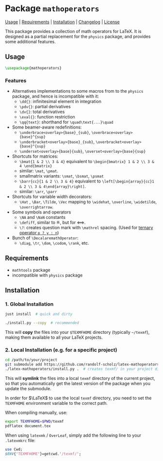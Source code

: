 # Package `mathoperators`

[Usage](#usage) | [Requirements](#requirements) | [Installation](#installation) | [Changelog](CHANGELOG.md) | [License](LICENSE)

This package provides a collection of math operators for LaTeX.
It is designed as a partial replacement for the `physics` package, and provides some additional features.

## Usage

```tex
\usepackage{mathoperators}
```

### Features

- Alternatives implementations to some macros from to the `physics` package, and hence is incompatible with it:
  - `\dd{}`: infinitesimal element in integration
  - `\pdv{}`: partial derivatives
  - `\dv{}`: total derivatives
  - `\eval{}`: function restriction
  - `\qq{text}`: shorthand for `\quad\text{...}\quad`
- Some beamer-aware redefinitions:
  - `\underbrace<overlay>{base}_{sub}`, `\overbrace<overlay>{base}^{sup}`
  - `\underbracket<overlay>{base}_{sub}`, `\overbracket<overlay>{base}^{sup}`
  - `\underset<overlay>{base}{sub}`, `\overset<overlay>{base}{sup}`
- Shortcuts for matrices:
  - `\bmat{1 & 2 \\ 3 & 4}` equivalent to `\begin{bmatrix} 1 & 2 \\ 3 & 4 \end{bmatrix}`
  - similar: `\mat`, `\pmat`.
  - smallmatrix variants: `\smat`, `\bsmat`, `\psmat`
  - `\barr{cc}{1 & 2 \\ 3 & 4}` equivalent to `\left[\begin{array}{cc}1 & 2 \\ 3 & 4\end{array}\right]`.
  - similar: `\arr`, `\parr`
- Shortcuts for variable width decorators:
  - `\Hat` , `\Bar`, `\Tilde`, `\Vec` mapping to `\widehat`, `\overline`, `\widetilde`, `\overrightarrow`.
- Some symbols and operators
  - `\NA` and `\NaN` constants
  - `\defiff`, similar to ≝, but for ⟺.
  - `\?`: creates question mark with `\mathrel` spacing. (Used for [ternary operator `p ? y : n`](https://en.wikipedia.org/wiki/Ternary_conditional_operator))
- Bunch of `\DecalaremathOperator`:
  - `\diag`, `\tr`, `\dom`, `\codom`, `\rank`, etc.

## Requirements

- `mathtools` package
- incompatible with `physics` package

## Installation

### 1. Global Installation

```bash
just install  # quick and dirty
```

```bash
./install.py --copy  # recommended
```

This will **copy** the files into your `$TEXMFHOME` directory (typically `~/texmf`), making them available to all your LaTeX projects.

### 2. Local Installation (e.g. for a specific project)

```bash
cd /path/to/your/project
git submodule add https://github.com/randolf-scholz/latex-mathoperators
./latex-mathoperators/install.py .  # creates texmf/ in your project directory
```

This will **symlink** the files into a local `texmf` directory of the current project,
so that you automatically get the latest version of the package when you update the submodule.

In order for $\LaTeX$ to use the local `texmf` directory, you need to set the `TEXMFHOME` environment variable to the correct path.

When compiling manually, use:

```bash
export TEXMFHOME=$PWD/texmf
pdflatex document.tex
```

When using `latexmk` / `OverLeaf`, simply add the following line to your `.latexmkrc` file:

```perl
use Cwd;
$ENV{'TEXMFHOME'}=getcwd.'/texmf/';
```
